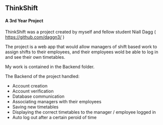 <h2>ThinkShift</h2>

<h4>A 3rd Year Project</h4>

ThinkShift was a project created by myself and fellow student Niall Dagg ( https://github.com/daggn3/ )

The project is a web app that would allow managers of shift based work to assign shifts to their employees, and their employees wold be able to log in and see their own timetables.

My work is contained in the Backend folder.

The Backend of the project handled:
  - Account creation
  - Account verification
  - Database communication
  - Associating managers with their employees
  - Saving new timetables
  - Displaying the correct timetables to the manager / employee logged in
  - Auto log out after a certain peroid of time
